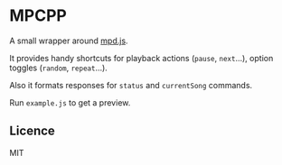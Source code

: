 # MPCPP

A small wrapper around [mpd.js](https://github.com/andrewrk/mpd.js).

It provides handy shortcuts for playback actions (`pause`, `next`…), option toggles (`random`, `repeat`…).

Also it formats responses for `status` and `currentSong` commands.

Run `example.js` to get a preview.

## Licence

MIT
